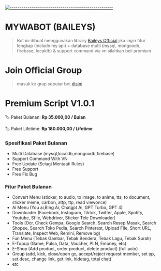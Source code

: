 [![-----------------------------------------------------](https://raw.githubusercontent.com/andreasbm/readme/master/assets/lines/colored.png)](#table-of-contents)
# MYWABOT (BAILEYS)
> Bot ini dibuat menggunakan library [Baileys Official](https://github.com/WhiskeySockets/Baileys)
> jika ingin fitur lengkap (include my api) + database multi (mysql, mongoodb, firebase, localdb) & support command via vn silahkan beli premium

# Join Official Group
> masuk ke grup seputar bot [disini](https://chat.whatsapp.com/Gkl0LlOd70J1W1VKALiIJt)

# Premium Script V1.0.1
🏷 Paket Bulanan: **Rp 35.000,00 / Bulan**

🏷 Paket Lifetime: **Rp 180.000,00 / Lifetime**

### Spesifikasi Paket Bulanan
- Multi Database (mysql,localdb,mongoodb,firebase)
- Support Command With VN
- Free Update (Selagi Mentaati Rules)
- Free Support
- Free Fix Bug

### Fitur Paket Bulanan
 - Convert Menu (sticker, to audio, to image, to anime, tts, to document, sticker meme, carbon, attp, ttp, read viewonce)
 - Ai Menu (You ai,Bing Ai, Chatgpt Ai, GPT Turbo, GPT 4)
 - Downloader (Facebook, Instagram, Tiktok, Twitter, Apple, Spotify, Youtube, Sfile, Webdriver, Sticker Tele Downloader)
 - Tools (Ocr, Check Gempa, Google Search, Search Resep Masak, Search Shopee, Search Toko Pedia, Search Pinterest, Upload File, Short URL, Translate, Inspect Web, Remini, Remove bg)
 - Fun Menu (Tebak Gambar, Tebak Bendera, Tebak Lagu, Tebak Surah)
 - E-Topup (Game, Pulsa, Data, Voucher, PLN, Emoney, etc)
 - E-Shop (Add product, order product, delete product) (full auto)
 - Group (add, kick, close/open gc, accept/reject request member, set pp, set desc, change link, get link, hidetag, total chat)
 - etc

